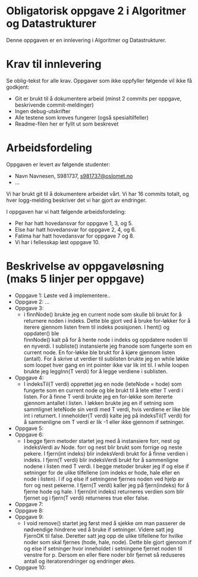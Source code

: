 # Obligatorisk oppgave 2 i Algoritmer og Datastrukturer

Denne oppgaven er en innlevering i Algoritmer og Datastrukturer. 

# Krav til innlevering

Se oblig-tekst for alle krav. Oppgaver som ikke oppfyller følgende vil ikke få godkjent:

* Git er brukt til å dokumentere arbeid (minst 2 commits per oppgave, beskrivende commit-meldinger)	
* Ingen debug-utskrifter
* Alle testene som kreves fungerer (også spesialtilfeller)
* Readme-filen her er fyllt ut som beskrevet

# Arbeidsfordeling

Oppgaven er levert av følgende studenter:
* Navn Navnesen, S981737, s981737@oslomet.no
* ...

Vi har brukt git til å dokumentere arbeidet vårt. Vi har 16 commits totalt, og hver logg-melding beskriver det vi har gjort av endringer.

I oppgaven har vi hatt følgende arbeidsfordeling:
* Per har hatt hovedansvar for oppgave 1, 3, og 5. 
* Else har hatt hovedansvar for oppgave 2, 4, og 6. 
* Fatima har hatt hovedansvar for oppgave 7 og 8. 
* Vi har i fellesskap løst oppgave 10. 

# Beskrivelse av oppgaveløsning (maks 5 linjer per oppgave)

* Oppgave 1: Løste ved å implementere..
* Oppgave 2: ...
* Oppgave 3:
    - i finnNode() brukte jeg en current node som skulle bli brukt for å returnere noden i indeks. Dette ble 
    gjort ved å bruke for-løkker for å iterere gjennom listen frem til indeks posisjonen. I hent() og oppdater() ble  
    finnNode() kalt på for å hente node i indeks og oppdatere noden til en nyverdi. I subliste() instansierte jeg franode som 
    fungerte som en current node. En for-løkke ble brukt for å kjøre gjennom listen (antall). For å skrive ut verdier til 
    sublisten brukte jeg en while løkke som loopet hver gang en int pointer ikke var lik int til. I while loopen brukte jeg 
    leggInn(T verdi) for å legge verdiene i sublisten.
* Oppgave 4:
    - I indeksTil(T verdi) opprettet jeg en node (leteNode = hode) som fungerte som en current node og ble brukt til å 
    lete etter T verdi i listen. For å finne T verdi brukte jeg en for-løkke som itererte gjennom antallet i listen. 
    I løkken brukte jeg en if setning som sammlignet leteNode sin verdi med T verdi, hvis verdiene er like ble int i returnert. 
    I inneholder(T verdi) kalte jeg på indeksTil(T verdi) for å sammenligne om T verdi er lik -1 eller ikke gjennom if setninger. 
* Oppgave 5:                                                      
* Oppgave 6:
    - I begge fjern metoder startet jeg med å instansiere forr, nest og indeksVerdi av Node. forr og nest blir brukt som 
    forrige og neste pekere. I fjern(int indeks) blir indeksVerdi brukt for å finne verdien i indeks. I fjern(T verdi) blir 
    indeksVerdi brukt for å sammenligne nodene i listen med T verdi. I begge metoder bruker jeg if og else if setninger
    for de ulike tilfellene (om indeks er hode, hale eller en node i listen). I if og else if setningene fjernes noden 
    ved hjelp av forr og nest pekerne. I fjern(T verdi) kaller jeg på fjern(indeks) for å fjerne hode og hale. 
    I fjern(int indeks) returneres verdien som blir fjernet og i fjern(T verdi) returneres true eller false. 
* Oppgave 7:
* Oppgave 8:
* Oppgave 9:
    - I void remove() startet jeg først med å sjekke om man passerer de nødvendige hindrene ved å bruke if setninger. Videre
    satt jeg FjernOK til false. Deretter satt jeg opp de ulike tilfellene for hvilke noder som skal fjernes (hode, hale, node).
    Dette ble gjort gjennom if og else if setninger hvor inneholdet i setningene fjernet noden til venstre for p. Dersom 
    en eller flere noder blir fjernet så reduseres antall og iteratorendringer og endringer økes. 
* Oppgave 10:

